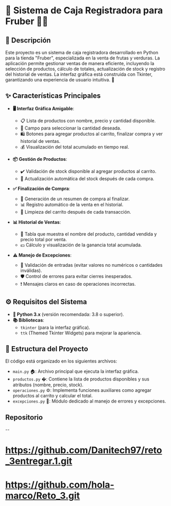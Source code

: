 # 🛒 Sistema de Caja Registradora para Fruber 🍎🥦

## 📝 Descripción
Este proyecto es un sistema de caja registradora desarrollado en Python para la tienda "Fruber", especializada en la venta de frutas y verduras. La aplicación permite gestionar ventas de manera eficiente, incluyendo la selección de productos, cálculo de totales, actualización de stock y registro del historial de ventas. La interfaz gráfica está construida con Tkinter, garantizando una experiencia de usuario intuitiva. 🚀

## ✨ Características Principales
- **🖥️ Interfaz Gráfica Amigable**:
  - 📋 Lista de productos con nombre, precio y cantidad disponible.
  - 🔢 Campo para seleccionar la cantidad deseada.
  - 🛍️ Botones para agregar productos al carrito, finalizar compra y ver historial de ventas.
  - 💰 Visualización del total acumulado en tiempo real.

- **📦 Gestión de Productos**:
  - ✔️ Validación de stock disponible al agregar productos al carrito.
  - 🔄 Actualización automática del stock después de cada compra.

- **✅ Finalización de Compra**:
  - 📄 Generación de un resumen de compra al finalizar.
  - 📊 Registro automático de la venta en el historial.
  - 🧹 Limpieza del carrito después de cada transacción.

- **📊 Historial de Ventas**:
  - 📜 Tabla que muestra el nombre del producto, cantidad vendida y precio total por venta.
  - 💵 Cálculo y visualización de la ganancia total acumulada.

- **⚠️ Manejo de Excepciones**:
  - 🚫 Validación de entradas (evitar valores no numéricos o cantidades inválidas).
  - 🛡️ Control de errores para evitar cierres inesperados.
  - ❗ Mensajes claros en caso de operaciones incorrectas.

## ⚙️ Requisitos del Sistema
- **🐍 Python 3.x** (versión recomendada: 3.8 o superior).
- **📚 Bibliotecas**:
  - `tkinter` (para la interfaz gráfica).
  - `ttk` (Themed Tkinter Widgets) para mejorar la apariencia.

## 📂 Estructura del Proyecto
El código está organizado en los siguientes archivos:
- `main.py` 🏠: Archivo principal que ejecuta la interfaz gráfica.
- `productos.py` �: Contiene la lista de productos disponibles y sus atributos (nombre, precio, stock).
- `operaciones.py` ⚙️: Implementa funciones auxiliares como agregar productos al carrito y calcular el total.
- `excepciones.py` 🚨: Módulo dedicado al manejo de errores y excepciones.


## Repositorio 

-- 
# https://github.com/Danitech97/reto_3entregar.1.git 
# https://github.com/hola-marco/Reto_3.git